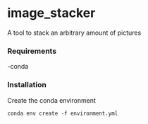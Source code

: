 # image_stacker

A tool to stack an arbitrary amount of pictures

### Requirements
-conda

### Installation
Create the conda environment

```
conda env create -f environment.yml
```

